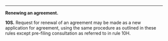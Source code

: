 ****

**Renewing an agreement.**

**10S.** Request for renewal of an agreement may be made as a new application for agreement, using the same procedure as outlined in these rules except pre-filing consultation as referred to in rule 10H.